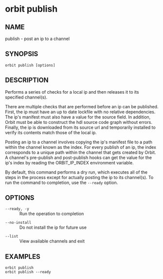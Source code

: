 # __orbit publish__

## __NAME__

publish - post an ip to a channel

## __SYNOPSIS__

```
orbit publish [options]
```

## __DESCRIPTION__

Performs a series of checks for a local ip and then releases it to its
specified channel(s).

There are multiple checks that are performed before an ip can be published. 
First, the ip must have an up to date lockfile with no relative dependencies. 
The ip's manifest must also have a value for the source field. In addition,
Orbit must be able to construct the hdl source code graph without errors.
Finally, the ip is downloaded from its source url and temporarily installed
to verify its contents match those of the local ip.

Posting an ip to a channel involves copying the ip's manifest file to a path 
within the channel known as the index. For every publish of an ip, the index 
corresponds to a unique path within the channel that gets created by Orbit.
A channel's pre-publish and post-publish hooks can get the value for the ip's 
index by reading the ORBIT_IP_INDEX environment variable.

By default, this command performs a dry run, which executes all of the steps 
in the process except for actually posting the ip to its channel(s). 
To run the command to completion, use the `--ready` option.

## __OPTIONS__

`--ready, -y`  
&nbsp; &nbsp; &nbsp; &nbsp; &nbsp; &nbsp; Run the operation to completion

`--no-install`  
&nbsp; &nbsp; &nbsp; &nbsp; &nbsp; &nbsp; Do not install the ip for future use

`--list`  
&nbsp; &nbsp; &nbsp; &nbsp; &nbsp; &nbsp; View available channels and exit

## __EXAMPLES__

```
orbit publish
orbit publish --ready
```

